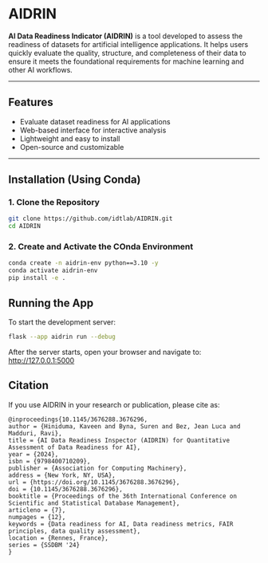# AIDRIN

**AI Data Readiness Indicator (AIDRIN)** is a tool developed to assess the readiness of datasets for artificial intelligence applications. It helps users quickly evaluate the quality, structure, and completeness of their data to ensure it meets the foundational requirements for machine learning and other AI workflows.

---

## Features

- Evaluate dataset readiness for AI applications
- Web-based interface for interactive analysis
- Lightweight and easy to install
- Open-source and customizable

---

## Installation (Using Conda)

### 1. Clone the Repository

```bash
git clone https://github.com/idtlab/AIDRIN.git
cd AIDRIN
```

### 2. Create and Activate the COnda Environment

```bash
conda create -n aidrin-env python==3.10 -y
conda activate aidrin-env
pip install -e .
```

## Running the App

To start the development server:

```bash
flask --app aidrin run --debug
```

After the server starts, open your browser and navigate to: http://127.0.0.1:5000

## Citation
If you use AIDRIN in your research or publication, please cite as:

```
@inproceedings{10.1145/3676288.3676296,
author = {Hiniduma, Kaveen and Byna, Suren and Bez, Jean Luca and Madduri, Ravi},
title = {AI Data Readiness Inspector (AIDRIN) for Quantitative Assessment of Data Readiness for AI},
year = {2024},
isbn = {9798400710209},
publisher = {Association for Computing Machinery},
address = {New York, NY, USA},
url = {https://doi.org/10.1145/3676288.3676296},
doi = {10.1145/3676288.3676296},
booktitle = {Proceedings of the 36th International Conference on Scientific and Statistical Database Management},
articleno = {7},
numpages = {12},
keywords = {Data readiness for AI, Data readiness metrics, FAIR principles, data quality assessment},
location = {Rennes, France},
series = {SSDBM '24}
}
```
